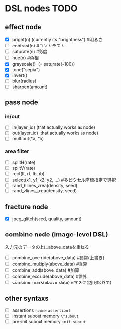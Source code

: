 # DSL nodes TODO

## effect node

- [x] bright(n) (currently its "brightness") #明るさ
- [ ] contrast(n) #コントラスト
- [ ] saturate(n) #彩度
- [ ] hue(n) #色相
- [x] grayscale()（= saturate(-100)）
- [x] tone("sepia")
- [x] invert()
- [ ] blur(radius)
- [ ] sharpen(amount)

## pass node

### in/out

- [ ] in(layer_id) (that actually works as node)
- [ ] out(layer_id) (that actually works as node)
- [ ] multiout(\*a, \*b)

### area filter

- [ ] splitH(rate)
- [ ] splitV(rate)
- [ ] rect(lt, rt, lb, rb)
- [ ] select(x1, y1, x2, y2, ...) #多ピクセル座標指定で選択
- [ ] rand_hlines_area(density, seed)
- [ ] rand_vlines_area(density, seed)

## fracture node

- [x] jpeg_glitch(seed, quality, amount)

## combine node (image-level DSL)

入力元のデータの上にabove_dataを重ねる

- [ ] combine_override(above_data) #通常(上書き)
- [ ] combine_multiply(above_data) #乗算
- [ ] combine_add(above_data) #加算
- [ ] combine_exclude(above_data) #除外
- [ ] combine_mask(above_data) #マスク(透明以外で)

## other syntaxs

- [ ] assertions `[some-assertion]`
- [ ] instant subout memory `\*subout`
- [ ] pre-init subout memory `init subout`
